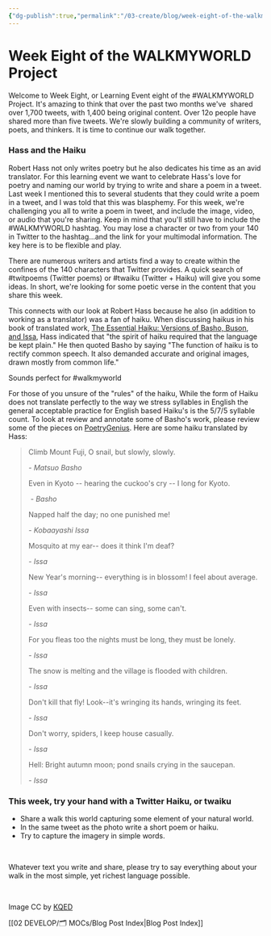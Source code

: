 ```yaml
---
{"dg-publish":true,"permalink":"/03-create/blog/week-eight-of-the-walkmyworld-project/","title":"Week Eight of the #WALKMYWORLD Project","tags":["walkmyworld"]}
---
```


# Week Eight of the WALKMYWORLD Project

Welcome to Week Eight, or Learning Event eight of the #WALKMYWORLD Project. It's amazing to think that over the past two months we've  shared over 1,700 tweets, with 1,400 being original content. Over 12o people have shared more than five tweets. We're slowly building a community of writers, poets, and thinkers. It is time to continue our walk together.

### **Hass and the Haiku**

Robert Hass not only writes poetry but he also dedicates his time as an avid translator. For this learning event we want to celebrate Hass's love for poetry and naming our world by trying to write and share a poem in a tweet. Last week I mentioned this to several students that they could write a poem in a tweet, and I was told that this was blasphemy. For this week, we're challenging you all to write a poem in tweet, and include the image, video, or audio that you're sharing. Keep in mind that you'll still have to include the #WALKMYWORLD hashtag. You may lose a character or two from your 140 in Twitter to the hashtag...and the link for your multimodal information. The key here is to be flexible and play.

There are numerous writers and artists find a way to create within the confines of the 140 characters that Twitter provides. A quick search of #twitpoems (Twitter poems) or #twaiku (Twitter + Haiku) will give you some ideas. In short, we're looking for some poetic verse in the content that you share this week.

This connects with our look at Robert Hass because he also (in addition to working as a translator) was a fan of haiku. When discussing haikus in his book of translated work, [The Essential Haiku: Versions of Basho, Buson, and Issa](http://www.amazon.com/The-Essential-Haiku-Versions-Basho/dp/0880013516), Hass indicated that "the spirit of haiku required that the language be kept plain." He then quoted Basho by saying "The function of haiku is to rectify common speech. It also demanded accurate and original images, drawn mostly from common life."

Sounds perfect for #walkmyworld

For those of you unsure of the "rules" of the haiku, While the form of Haiku does not translate perfectly to the way we stress syllables in English the general acceptable practice for English based Haiku's is the 5/7/5 syllable count. To look at review and annotate some of Basho's work, please review some of the pieces on [PoetryGenius](http://poetry.rapgenius.com/artists/Basho). Here are some haiku translated by Hass:

> Climb Mount Fuji, O snail, but slowly, slowly.
> 
> _\- Matsuo Basho_
> 
> Even in Kyoto -- hearing the cuckoo's cry -- I long for Kyoto.
> 
>  _- Basho_
> 
> Napped half the day; no one punished me!
> 
> _\- Kobaayashi Issa_
> 
> Mosquito at my ear-- does it think I'm deaf?
> 
> _\- Issa_
> 
> New Year's morning-- everything is in blossom! I feel about average.
> 
> _\- Issa_
> 
> Even with insects-- some can sing, some can't.
> 
> _\- Issa_
> 
> For you fleas too the nights must be long, they must be lonely.
> 
> _\- Issa_
> 
> The snow is melting and the village is flooded with children.
> 
> _\- Issa_
> 
> Don't kill that fly! Look--it's wringing its hands, wringing its feet.
> 
> _\- Issa_
> 
> Don't worry, spiders, I keep house casually.
> 
> _\- Issa_
> 
> Hell: Bright autumn moon; pond snails crying in the saucepan.
> 
> _\- Issa_

### This week, try your hand with a Twitter Haiku, or twaiku

- Share a walk this world capturing some element of your natural world.
- In the same tweet as the photo write a short poem or haiku.
- Try to capture the imagery in simple words.

 

Whatever text you write and share, please try to say everything about your walk in the most simple, yet richest language possible.

 

Image CC by [KQED](http://www.kqed.org/a/forum/R201401291000)

[[02 DEVELOP/🗂️ MOCs/Blog Post Index\|Blog Post Index]]